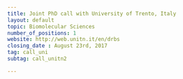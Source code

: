 ```yaml
---
title: Joint PhD call with University of Trento, Italy
layout: default
topic: Biomolecular Sciences
number_of_positions: 1
website: http://web.unitn.it/en/drbs
closing_date : August 23rd, 2017
tag: call_uni
subtag: call_unitn2

---
```

